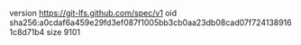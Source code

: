 version https://git-lfs.github.com/spec/v1
oid sha256:a0cdaf6a459e29fd3ef087f1005bb3cb0aa23db08cad07f7241389161c8d71b4
size 9101
